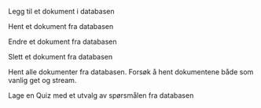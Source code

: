 Legg til et dokument i databasen

Hent et dokument fra databasen

Endre et dokument fra databasen

Slett et dokument fra databasen

Hent alle dokumenter fra databasen. Forsøk å hent dokumentene både som vanlig get og stream.

Lage en Quiz med et utvalg av spørsmålen fra databasen
